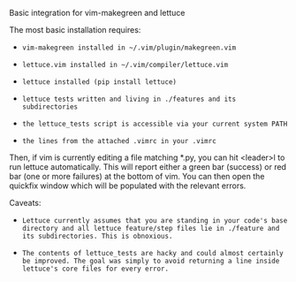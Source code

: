 Basic integration for vim-makegreen and lettuce

The most basic installation requires:

*     vim-makegreen installed in ~/.vim/plugin/makegreen.vim
*     lettuce.vim installed in ~/.vim/compiler/lettuce.vim
*     lettuce installed (pip install lettuce)
*     lettuce tests written and living in ./features and its subdirectories
*     the lettuce_tests script is accessible via your current system PATH
*     the lines from the attached .vimrc in your .vimrc

Then, if vim is currently editing a file matching *.py, you can hit \<leader\>l to run lettuce automatically. This will report either a green bar (success) or red bar (one or more failures) at the bottom of vim. You can then open the quickfix window which will be populated with the relevant errors.

Caveats:

*     Lettuce currently assumes that you are standing in your code's base directory and all lettuce feature/step files lie in ./feature and its subdirectories. This is obnoxious.
*     The contents of lettuce_tests are hacky and could almost certainly be improved. The goal was simply to avoid returning a line inside lettuce's core files for every error.
